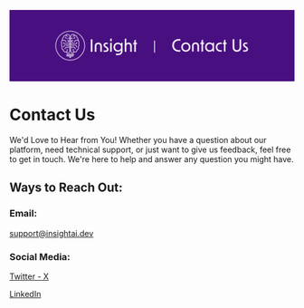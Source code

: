 ![](/_static/main/insight_contact_us.png)

# Contact Us

We'd Love to Hear from You!
Whether you have a question about our platform, need technical support, or just want to give us feedback, feel free to get in touch. We're here to help and answer any question you might have.

## Ways to Reach Out:

### Email:
support@insightai.dev

### Social Media:

[Twitter - X](https://twitter.com/InsightMakerAI/)

[LinkedIn](https://www.linkedin.com/company/insight-ai-research/)
